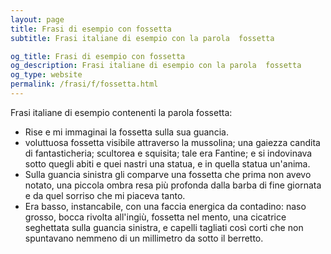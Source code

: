 ```yaml
---
layout: page
title: Frasi di esempio con fossetta 
subtitle: Frasi italiane di esempio con la parola  fossetta

og_title: Frasi di esempio con fossetta 
og_description: Frasi italiane di esempio con la parola  fossetta
og_type: website
permalink: /frasi/f/fossetta.html
---
```


Frasi italiane di esempio contenenti la parola fossetta:


- Rise e mi immaginai la fossetta sulla sua guancia.
- voluttuosa fossetta visibile attraverso la mussolina; una gaiezza candita di fantasticheria; scultorea e squisita; tale era Fantine; e si indovinava sotto quegli abiti e quei nastri una statua, e in quella statua un'anima.
- Sulla guancia sinistra gli comparve una fossetta che prima non avevo notato, una piccola ombra resa più profonda dalla barba di fine giornata e da quel sorriso che mi piaceva tanto.
- Era basso, instancabile, con una faccia energica da contadino: naso grosso, bocca rivolta all'ingiù, fossetta nel mento, una cicatrice seghettata sulla guancia sinistra, e capelli tagliati così corti che non spuntavano nemmeno di un millimetro da sotto il berretto.
